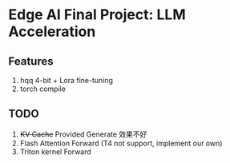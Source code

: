# Edge AI Final Project: LLM Acceleration

## Features
1. hqq 4-bit + Lora fine-tuning
2. torch compile

## TODO
1. ~~KV Cache~~ Provided Generate 效果不好
2. Flash Attention Forward (T4 not support, implement our own)
3. Triton kernel Forward